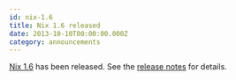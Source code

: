 ```yaml
---
id: nix-1.6
title: Nix 1.6 released
date: 2013-10-10T00:00:00.000Z
category: announcements
---
```


[Nix 1.6](https://hydra.nixos.org/release/nix/nix-1.6) has been released. See the [release notes](https://hydra.nixos.org/build/6039366/download/3/release-notes) for details.
